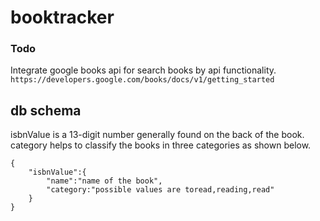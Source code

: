# booktracker

### Todo
Integrate google books api for search books by api functionality.
``` https://developers.google.com/books/docs/v1/getting_started ```

## db schema

isbnValue is a 13-digit number generally found on the back of the book.
category helps to classify the books in three categories as shown below.

```realtime database schema
{
    "isbnValue":{
        "name":"name of the book",
        "category:"possible values are toread,reading,read"
    }
}
```
